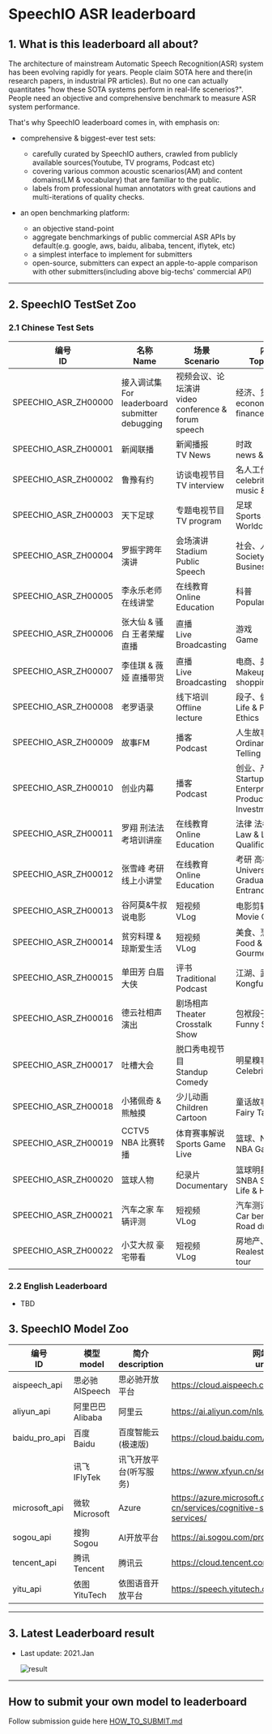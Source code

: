 # SpeechIO ASR leaderboard
## 1. What is this leaderboard all about?
The architecture of mainstream Automatic Speech Recognition(ASR) system has been evolving rapidly for years.  People claim SOTA here and there(in research papers, in industrial PR articles).  But no one can actually quantitates "how these SOTA systems perform in real-life scenerios?".  People need an objective and comprehensive benchmark to measure ASR system performance.

That's why SpeechIO leaderboard comes in, with emphasis on:
* comprehensive & biggest-ever test sets:
  - carefully curated by SpeechIO authers, crawled from publicly available sources(Youtube, TV programs, Podcast etc)
  - covering various common acoustic scenarios(AM) and content domains(LM & vocabulary) that are familiar to the public.
  - labels from professional human annotators with great cautions and multi-iterations of quality checks.

* an open benchmarking platform:
  - an objective stand-point
  - aggregate benchmarkings of public commercial ASR APIs by default(e.g. google, aws, baidu, alibaba, tencent, iflytek, etc)
  - a simplest interface to implement for submitters
  - open-source, submitters can expect an apple-to-apple comparison with other submitters(including above big-techs' commercial API)

---
## 2. SpeechIO TestSet Zoo
### 2.1 Chinese Test Sets

| 编号 <br> ID | 名称 <br> Name |场景 <br> Scenario | 内容领域 <br> Topic Domain | 时长 <br> hours | 难度(1-5) <br> Difficulty  |
| --- | --- | --- | --- | --- | --- |
|SPEECHIO_ASR_ZH00000| 接入调试集 <br> For leaderboard submitter debugging | 视频会议、论坛演讲 <br> video conference & forum speech | 经济、货币、金融 <br> economy, currency, finance | 1.0 | ★★☆ |
|SPEECHIO_ASR_ZH00001| 新闻联播 | 新闻播报 <br> TV News | 时政 <br> news & politics | 9 | ★ |
|SPEECHIO_ASR_ZH00002| 鲁豫有约 | 访谈电视节目 <br> TV interview | 名人工作/生活 <br> celebrity & film & music & daily | 3 | ★★☆ |
|SPEECHIO_ASR_ZH00003| 天下足球 | 专题电视节目 <br> TV program | 足球 <br> Sports & Football & Worldcup | 2.7 | ★★☆ |
|SPEECHIO_ASR_ZH00004| 罗振宇跨年演讲 | 会场演讲 <br> Stadium Public Speech | 社会、人文、商业 <br> Society & Culture & Business Trend | 2.7 | ★★ |
|SPEECHIO_ASR_ZH00005| 李永乐老师在线讲堂 | 在线教育 <br> Online Education | 科普 <br> Popular Science | 4.4 | ★★★ |
|SPEECHIO_ASR_ZH00006| 张大仙 & 骚白 王者荣耀直播 | 直播 <br> Live Broadcasting | 游戏 <br> Game | 1.6 | ★★★☆ |
|SPEECHIO_ASR_ZH00007| 李佳琪 & 薇娅 直播带货 | 直播 <br> Live Broadcasting | 电商、美妆 <br> Makeup & Online shopping/advertising | 0.9 | ★★★★☆ |
|SPEECHIO_ASR_ZH00008| 老罗语录 | 线下培训 <br> Offline lecture | 段子、做人 <br> Life & Purpose & Ethics | 1.3 | ★★★★☆ |
|SPEECHIO_ASR_ZH00009| 故事FM | 播客 <br> Podcast | 人生故事、见闻 <br> Ordinary Life Story Telling | 4.5 | ★★☆ |
|SPEECHIO_ASR_ZH00010| 创业内幕 | 播客 <br> Podcast | 创业、产品、投资 <br> Startup & Enterprenuer & Product & Investment | 4.2 | ★★☆ |
|SPEECHIO_ASR_ZH00011| 罗翔 刑法法考培训讲座 | 在线教育 <br> Online Education | 法律 法考 <br> Law & Lawyer Qualification Exams | 3.4 | ★★☆ |
|SPEECHIO_ASR_ZH00012| 张雪峰 考研线上小讲堂 | 在线教育 <br> Online Education | 考研 高校报考 <br> University & Graduate School Entrance Exams | 3.4 | ★★★☆ |
|SPEECHIO_ASR_ZH00013| 谷阿莫&牛叔说电影 | 短视频 <br> VLog | 电影剪辑 <br> Movie Cuts | 1.8 | ★★★ |
|SPEECHIO_ASR_ZH00014| 贫穷料理 & 琼斯爱生活 | 短视频 <br> VLog | 美食、烹饪 <br> Food & Cooking & Gourmet | 1 | ★★★☆ |
|SPEECHIO_ASR_ZH00015| 单田芳 白眉大侠 | 评书 <br> Traditional Podcast | 江湖、武侠 <br> Kongfu Fiction | 2.2 | ★★☆ |
|SPEECHIO_ASR_ZH00016| 德云社相声演出 | 剧场相声 <br> Theater Crosstalk Show | 包袱段子 <br> Funny Stories | 1 | ★★★ |
|SPEECHIO_ASR_ZH00017| 吐槽大会 | 脱口秀电视节目 <br> Standup Comedy | 明星糗事 <br> Celebrity Jokes | 1.8 | ★★☆ |
|SPEECHIO_ASR_ZH00018| 小猪佩奇 & 熊触摸 | 少儿动画 <br> Children Cartoon | 童话故事、日常 <br> Fairy Tale | 0.9 | ★☆ |
|SPEECHIO_ASR_ZH00019| CCTV5 NBA 比赛转播 | 体育赛事解说 <br> Sports Game Live | 篮球、NBA <br> NBA Game | 0.7 | ★★★ |
|SPEECHIO_ASR_ZH00020| 篮球人物 | 纪录片 <br> Documentary | 篮球明星、成长 <br> SNBA Super Stars' Life & History | 2.2 | ★★ |
|SPEECHIO_ASR_ZH00021| 汽车之家 车辆评测 | 短视频 <br> VLog | 汽车测评 <br> Car benchmarks, Road driving test | 1.7 | ★★★☆ |
|SPEECHIO_ASR_ZH00022| 小艾大叔 豪宅带看 | 短视频 <br> VLog | 房地产、豪宅 <br> Realestate, Mansion tour | 1.7 | ★★★ |

### 2.2 English Leaderboard
  * TBD

## 3. SpeechIO Model Zoo
| 编号 <br> ID | 模型 <br> model | 简介 <br> description | 网站 <br> url |
| --- | --- | --- | --- |
|aispeech_api|思必驰 <br> AISpeech | 思必驰开放平台 | https://cloud.aispeech.com |
|aliyun_api|阿里巴巴 <br> Alibaba | 阿里云 | https://ai.aliyun.com/nls/asr|
|baidu_pro_api|百度 <br> Baidu | 百度智能云(极速版) | https://cloud.baidu.com/product/speech/asr |
||讯飞 <br> IFlyTek | 讯飞开放平台(听写服务) | https://www.xfyun.cn/services/voicedictation |
|microsoft_api|微软 <br> Microsoft |Azure| https://azure.microsoft.com/zh-cn/services/cognitive-services/speech-services/ |
|sogou_api|搜狗 <br> Sogou |AI开放平台| https://ai.sogou.com/product/one_recognition/ |
|tencent_api|腾讯 <br> Tencent |腾讯云| https://cloud.tencent.com/product/asr |
|yitu_api|依图 <br> YituTech |依图语音开放平台| https://speech.yitutech.com |
  
---
## 3. Latest Leaderboard result
* Last update: 2021.Jan

  ![result](misc/SpeechIO_TIOBE_2021_04.png)

---

## How to submit your own model to leaderboard
Follow submission guide here [HOW_TO_SUBMIT.md](HOW_TO_SUBMIT.md)

